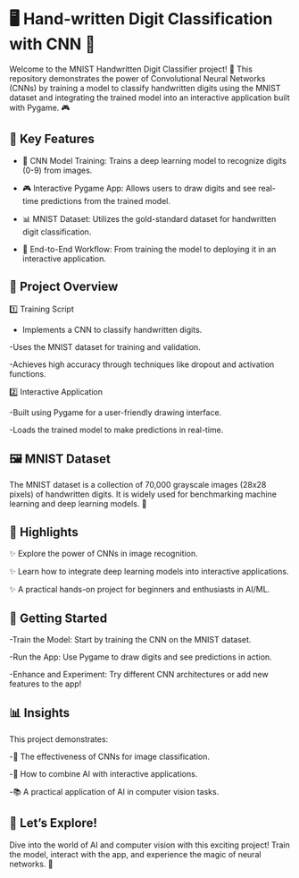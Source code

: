 # 🖥️ Hand-written Digit Classification with CNN 🤖

Welcome to the MNIST Handwritten Digit Classifier project! 🎉 This repository demonstrates the power of Convolutional Neural Networks (CNNs) by training a model to classify handwritten digits using the MNIST dataset and integrating the trained model into an interactive application built with Pygame. 🎮

## 🌟 Key Features

- 🧠 CNN Model Training: Trains a deep learning model to recognize digits (0-9) from images.

- 🎮 Interactive Pygame App: Allows users to draw digits and see real-time predictions from the trained model.

- 📊 MNIST Dataset: Utilizes the gold-standard dataset for handwritten digit classification.

- 🔄 End-to-End Workflow: From training the model to deploying it in an interactive application.

## 📂 Project Overview

1️⃣ Training Script

- Implements a CNN to classify handwritten digits.

-Uses the MNIST dataset for training and validation.

-Achieves high accuracy through techniques like dropout and activation functions.

2️⃣ Interactive Application

-Built using Pygame for a user-friendly drawing interface.

-Loads the trained model to make predictions in real-time.

## 🖼️ MNIST Dataset

The MNIST dataset is a collection of 70,000 grayscale images (28x28 pixels) of handwritten digits. It is widely used for benchmarking machine learning and deep learning models. 📖

## 🌈 Highlights

✨ Explore the power of CNNs in image recognition.

✨ Learn how to integrate deep learning models into interactive applications.

✨ A practical hands-on project for beginners and enthusiasts in AI/ML.

## 🚀 Getting Started

-Train the Model: Start by training the CNN on the MNIST dataset.

-Run the App: Use Pygame to draw digits and see predictions in action.

-Enhance and Experiment: Try different CNN architectures or add new features to the app!

## 📊 Insights

This project demonstrates:

-🧠 The effectiveness of CNNs for image classification.

-🎨 How to combine AI with interactive applications.

-📚 A practical application of AI in computer vision tasks.

## 🎉 Let’s Explore!

Dive into the world of AI and computer vision with this exciting project! Train the model, interact with the app, and experience the magic of neural networks. 🌟

